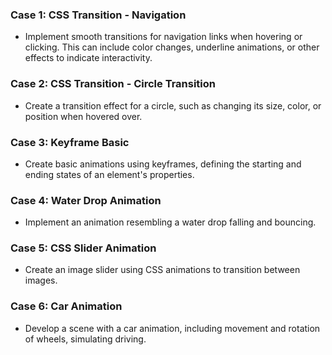 ### Case 1: CSS Transition - Navigation
- Implement smooth transitions for navigation links when hovering or clicking. This can include color changes, underline animations, or other effects to indicate interactivity.

### Case 2: CSS Transition - Circle Transition
- Create a transition effect for a circle, such as changing its size, color, or position when hovered over.

### Case 3: Keyframe Basic
- Create basic animations using keyframes, defining the starting and ending states of an element's properties.

### Case 4: Water Drop Animation
- Implement an animation resembling a water drop falling and bouncing.

### Case 5: CSS Slider Animation
- Create an image slider using CSS animations to transition between images.

### Case 6: Car Animation
- Develop a scene with a car animation, including movement and rotation of wheels, simulating driving.


